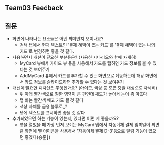 ## Team03 Feedback

## **질문**

- 화면에 나타나는 요소들은 어떤 의미인지 보이나요?
    - 검색 탭에서 현재 텍스트인 '결제 혜택이 있는 카드'를 '결제 혜택이 있는 나의 카드'로 변경하면 좋을 것 같다.
- 사용하면서 개선이 필요한 부분들은? (사용한 시나리오와 함께 자세히)
    - MyCard 뷰에서 가이드 뷰 등을 사용해서 카드를 탭하면 카드 정보를 볼 수 있다는 것 보여주기
    - AddMyCard 뷰에서 카드를 추가할 수 있는 화면으로 이동하는데 해당 화면에서 카드 정보를 슬라이드하면 추가할 수 있다는 것 보여주기
- 개선이 필요한 디자인은 무엇인가요? (아이콘, 색상 등 모든 것을 대상으로 자세히)
    - 위 아래 빨간색으로 칠한 영역이 큰 편인데 채도가 높아서 눈이 좀 아프다
    - 탭 바는 빨간색 빼고 가도 될 것 같다
    - 색상 자체를 금융 블루로,,?
    - 탭에 텍스트를 표시하면 좋을 것 같다
- 추가되었으면 하는 기능이 있는지, 있다면 어떤 게 좋을까요?
    - 앱을 열었을 때 가장 먼저 보이는 MyCard 탭에서 자동이체 결제 임박일이 되면 홈 화면에 벨 아이콘을 사용해서 '자동이체 결제 D-3'등으로 알림 기능이 있으면 좋겠다(승준💜)

